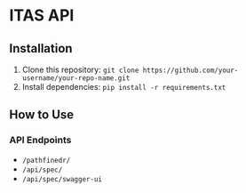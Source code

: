 # ITAS API

## Installation

1. Clone this repository: `git clone https://github.com/your-username/your-repo-name.git`
2. Install dependencies: `pip install -r requirements.txt`

## How to Use

### API Endpoints

- `/pathfinedr/`
- `/api/spec/`
- `/api/spec/swagger-ui`